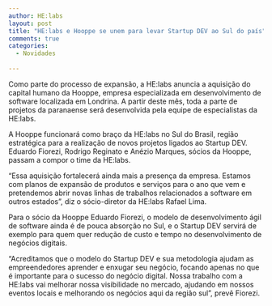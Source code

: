 ```yaml
---
author: HE:labs
layout: post
title: "HE:labs e Hooppe se unem para levar Startup DEV ao Sul do país"
comments: true
categories:
  - Novidades
     
---
```

Como parte do processo de expansão, a  HE:labs  anuncia a aquisição do capital humano da Hooppe, empresa especializada em desenvolvimento de software localizada em Londrina.  A partir  deste mês, toda a parte de projetos da paranaense será desenvolvida pela equipe de especialistas da HE:labs.

A Hooppe funcionará como braço da HE:labs no Sul do Brasil, região estratégica para a realização de novos projetos ligados ao Startup DEV. Eduardo Fiorezi, Rodrigo Reginato e Anézio Marques, sócios da Hooppe, passam a  compor o time da HE:labs.

“Essa aquisição fortalecerá ainda mais a presença da empresa. Estamos com planos de expansão de produtos e serviços para o ano que vem e pretendemos abrir novas linhas de trabalhos relacionados a software em outros estados”, diz o sócio-diretor da HE:labs Rafael Lima.

Para o sócio da Hooppe Eduardo Fiorezi, o modelo de desenvolvimento ágil de software ainda é de pouca absorção no Sul, e o Startup DEV servirá de exemplo para quem quer redução de custo e tempo no desenvolvimento de negócios digitais.

“Acreditamos que o modelo do Startup DEV e sua metodologia ajudam as empreendedores aprender e enxugar seu negócio, focando apenas no que é importante para o sucesso do negócio digital. Nossa trabalho com a HE:labs vai melhorar nossa visibilidade no mercado, ajudando em nossos eventos locais e melhorando os negócios aqui da região sul”, prevê Fiorezi.